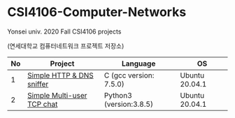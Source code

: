 # CSI4106-Computer-Networks
Yonsei univ. 2020 Fall CSI4106 projects

(연세대학교 컴퓨터네트워크 프로젝트 저장소)

|No | Project | Language | OS |
|---|---------|----------|----|
|1 | [Simple HTTP & DNS sniffer](https://github.com/rim0703/CSI4106-Computer-Networks/tree/main/Simple%20HTTP%26DNS%20sniffer) |C (gcc version: 7.5.0)| Ubuntu 20.04.1|
|2 | [Simple Multi-user TCP chat](https://github.com/rim0703/CSI4106-Computer-Networks/tree/main/Simple%20Multi-user%20TCP%20chat)|Python3 (version:3.8.5) |Ubuntu 20.04.1 |
